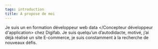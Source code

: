 ```yaml
---
tags: introduction
title: A propose de moi
---
```


Je suis un en formation développeur web data </Concepteur développeur d'application> chez Digifab.
Je suis quelqu’un d’autodidacte, motivé, j’ai déjà réalisé un site E-commerce, je suis constamment à la recherche de nouveaux défis.
